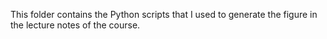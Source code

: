 This folder contains the Python scripts that I used to generate the figure in the lecture notes of the course.